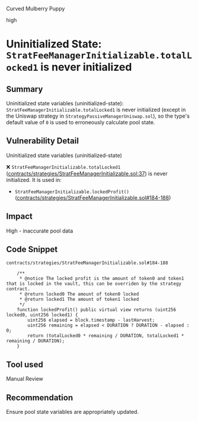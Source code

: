 Curved Mulberry Puppy

high

# Uninitialized State: `StratFeeManagerInitializable.totalLocked1` is never initialized

## Summary

Uninitialized state variables (uninitialized-state): `StratFeeManagerInitializable.totalLocked1` is never initialized (except in the Uniswap strategy in `StrategyPassiveManagerUniswap.sol`), so the type's default value of `0` is used to erroneously calculate pool state.

## Vulnerability Detail

Uninitialized state variables (uninitialized-state)

❌ `StratFeeManagerInitializable.totalLocked1` ([contracts/strategies/StratFeeManagerInitializable.sol:37](https://github.com/sherlock-audit/2024-05-beefy-cowcentrated-liquidity-manager/blob/42ef5f0eac1bc954e888cf5bfb85cbf24c08ec76/cowcentrated-contracts/contracts/strategies/StratFeeManagerInitializable.sol#L37)) is never initialized. It is used in:
- `StratFeeManagerInitializable.lockedProfit()` ([contracts/strategies/StratFeeManagerInitializable.sol#184-188](https://github.com/sherlock-audit/2024-05-beefy-cowcentrated-liquidity-manager/blob/42ef5f0eac1bc954e888cf5bfb85cbf24c08ec76/cowcentrated-contracts/contracts/strategies/StratFeeManagerInitializable.sol#L184))

## Impact

High - inaccurate pool data

## Code Snippet

`contracts/strategies/StratFeeManagerInitializable.sol#184-188`
```solidity
    /**
     * @notice The locked profit is the amount of token0 and token1 that is locked in the vault, this can be overriden by the strategy contract.
     * @return locked0 The amount of token0 locked
     * @return locked1 The amount of token1 locked
     */
    function lockedProfit() public virtual view returns (uint256 locked0, uint256 locked1) {
        uint256 elapsed = block.timestamp - lastHarvest;
        uint256 remaining = elapsed < DURATION ? DURATION - elapsed : 0;
        return (totalLocked0 * remaining / DURATION, totalLocked1 * remaining / DURATION);
    }
```

## Tool used

Manual Review

## Recommendation

Ensure pool state variables are appropriately updated.